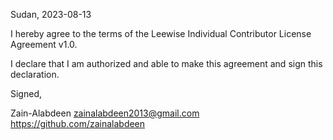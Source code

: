 Sudan, 2023-08-13

I hereby agree to the terms of the Leewise Individual Contributor License
Agreement v1.0.

I declare that I am authorized and able to make this agreement and sign this
declaration.

Signed,

Zain-Alabdeen zainalabdeen2013@gmail.com https://github.com/zainalabdeen